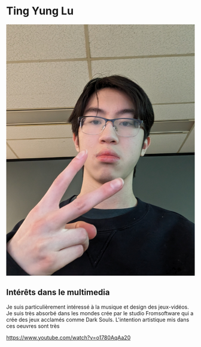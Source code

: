 # Ting Yung Lu

![photo](PXL_20240126_205603650.jpg)

## **Intérêts dans le multimedia**

Je suis particulièrement intéressé à la musique et design des jeux-vidéos. 
Je suis très absorbé dans les mondes crée par le studio Fromsoftware qui a crée des jeux acclamés comme Dark Souls.
L'intention artistique mis dans ces oeuvres sont très 

<https://www.youtube.com/watch?v=o1780AqAa20>
